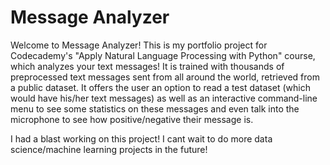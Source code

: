 # Message Analyzer
Welcome to Message Analyzer! This is my portfolio project for Codecademy's "Apply Natural Language Processing with Python" course, which analyzes your text messages! It is trained with thousands of preprocessed text messages sent from all around the world, retrieved from a public dataset. It offers the user an option to read a test dataset (which would have his/her text messages) as well as an interactive command-line menu to see some statistics on these messages and even talk into the microphone to see how positive/negative their message is.

I had a blast working on this project! I cant wait to do more data science/machine learning projects in the future!
